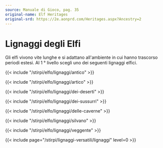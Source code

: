 ```yaml
---
source: Manuale di Gioco, pag. 35
original-name: Elf Heritages
original-srd: https://2e.aonprd.com/Heritages.aspx?Ancestry=2
---
```


# Lignaggi degli Elfi

Gli elfi vivono vite lunghe e si adattano all'ambiente in cui hanno trascorso
periodi estesi. Al 1 ° livello scegli uno dei seguenti lignaggi elfici.

{{< include "/stirpi/elfo/lignaggi/antico" >}}

{{< include "/stirpi/elfo/lignaggi/artico" >}}

{{< include "/stirpi/elfo/lignaggi/dei-deserti" >}}

{{< include "/stirpi/elfo/lignaggi/dei-sussurri" >}}

{{< include "/stirpi/elfo/lignaggi/delle-caverne" >}}

{{< include "/stirpi/elfo/lignaggi/silvano" >}}

{{< include "/stirpi/elfo/lignaggi/veggente" >}}

{{< include page="/stirpi/lignaggi-versatili/lignaggi" level=0 >}}
